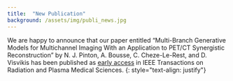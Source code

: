 ```yaml
---
title:  "New Publication"
background: /assets/img/publi_news.jpg
---
```

We are happy to announce that our paper entitled “Multi-Branch Generative Models for Multichannel Imaging With an Application to PET/CT Synergistic Reconstruction” by N. J. Pinton, A. Bousse, C. Cheze-Le-Rest, and D. Visvikis has been published as [early access](https://ieeexplore.ieee.org/document/10847890) in IEEE Transactions on Radiation and Plasma Medical Sciences.
{: style="text-align: justify"}

